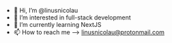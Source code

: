 - 👋 Hi, I’m @linusnicolau
- 👀 I’m interested in full-stack development
- 🌱 I’m currently learning NextJS
- 📫 How to reach me --> linusnicolau@protonmail.com

<!---
linusnicolau/linusnicolau is a ✨ special ✨ repository because its `README.md` (this file) appears on your GitHub profile.
You can click the Preview link to take a look at your changes.
--->
